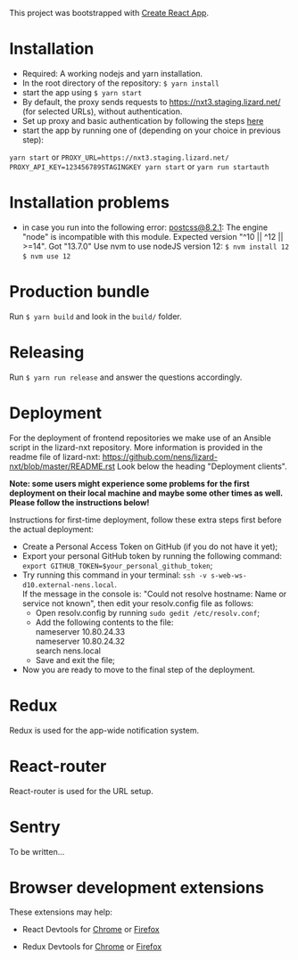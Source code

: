 This project was bootstrapped with [Create React App](https://github.com/facebook/create-react-app).

Installation
============

- Required: A working nodejs and yarn installation.
- In the root directory of the repository: `$ yarn install`
- start the app using `$ yarn start`
- By default, the proxy sends requests to https://nxt3.staging.lizard.net/
  (for selected URLs), without authentication.
- Set up proxy and basic authentication by following the steps [here](./BASIC_AUTH.md)
- start the app by running one of (depending on your choice in previous step):

`yarn start`
or
`PROXY_URL=https://nxt3.staging.lizard.net/ PROXY_API_KEY=123456789STAGINGKEY yarn start`
or
`yarn run startauth`

Installation problems
=====================

- in case you run into the following error:
postcss@8.2.1: The engine "node" is incompatible with this module. Expected version "^10 || ^12 || >=14". Got "13.7.0"
Use nvm to use nodeJS version 12:
`$ nvm install 12`
`$ nvm use 12`

Production bundle
=================

Run `$ yarn build` and look in the `build/` folder.


Releasing
=========

Run `$ yarn run release` and answer the questions accordingly.


Deployment
=========

For the deployment of frontend repositories we make use of an Ansible script in the lizard-nxt repository.
More information is provided in the readme file of lizard-nxt: https://github.com/nens/lizard-nxt/blob/master/README.rst
Look below the heading "Deployment clients".

**Note: some users might experience some problems for the first deployment on their local machine and maybe some other times as well. Please follow the instructions below!** 

Instructions for first-time deployment, follow these extra steps first before the actual deployment:
- Create a Personal Access Token on GitHub (if you do not have it yet);
- Export your personal GitHub token by running the following command: `export GITHUB_TOKEN=$your_personal_github_token`;
- Try running this command in your terminal: `ssh -v s-web-ws-d10.external-nens.local`.<br>
If the message in the console is: "Could not resolve hostname: Name or service not known", then edit your resolv.config file as follows:
  + Open resolv.config by running `sudo gedit /etc/resolv.conf`;
  + Add the following contents to the file:<br>
      nameserver 10.80.24.33<br>
	    nameserver 10.80.24.32<br>
	    search nens.local
  + Save and exit the file;  
- Now you are ready to move to the final step of the deployment.

Redux
=====

Redux is used for the app-wide notification system.


React-router
============

React-router is used for the URL setup.


Sentry
======

To be written...


Browser development extensions
==============================

These extensions may help:

- React Devtools for [Chrome](https://chrome.google.com/webstore/detail/react-developer-tools/fmkadmapgofadopljbjfkapdkoienihi?hl=en) or [Firefox](https://addons.mozilla.org/en-US/firefox/addon/react-devtools/)

- Redux Devtools for [Chrome](https://chrome.google.com/webstore/detail/redux-devtools/lmhkpmbekcpmknklioeibfkpmmfibljd?hl=en) or [Firefox](https://addons.mozilla.org/en-Gb/firefox/addon/remotedev/)
